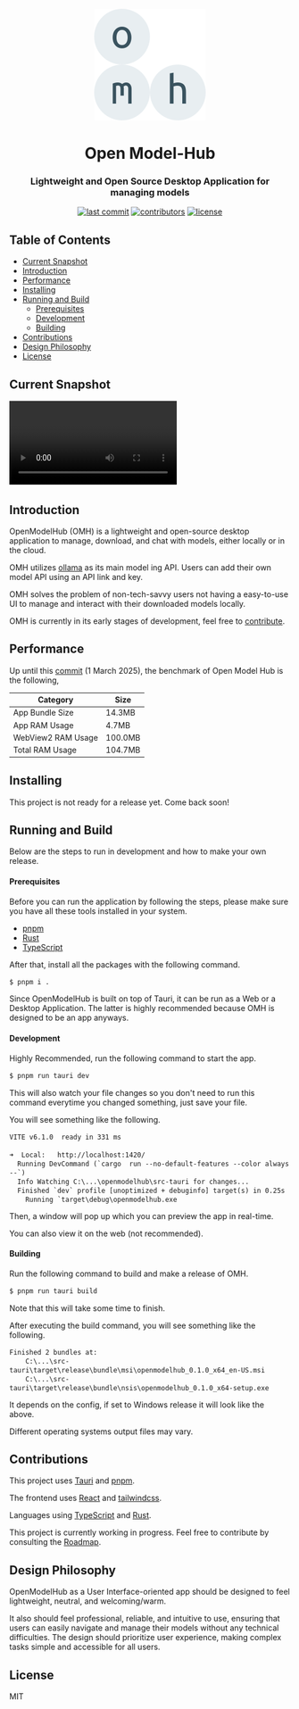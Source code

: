 <div id="openmodelhub-logo" align="center">
  <br />
  <img src="./public/omhlogo.svg" alt="OMH Logo" width="200"/>
  <h1>Open Model-Hub</h1>
  <h3>Lightweight and Open Source Desktop Application for managing models</h3>
</div>

<div id="badges" align="center">

[![last commit](https://img.shields.io/github/last-commit/OpenModelHub/openmodelhub)](https://github.com/OpenModelHub/openmodelhub/commits)
[![contributors](https://img.shields.io/github/contributors/OpenModelHub/openmodelhub)](https://github.com/OpenModelHub/openmodelhub/contributors)
[![license](https://img.shields.io/github/license/OpenModelHub/openmodelhub.svg)](https://github.com/OpenModelHub/openmodelhub/blob/master/LICENSE)

</div>


## Table of Contents

- [Current Snapshot](#current-snapshot)
- [Introduction](#introduction)
- [Performance](#performance)
- [Installing](#installing)
- [Running and Build](#running-and-build)
  - [Prerequisites](#prerequisites)
  - [Development](#development)
  - [Building](#building)
- [Contributions](#contributions)
- [Design Philosophy](#design-philosophy)
- [License](#license)

## Current Snapshot
<video src='https://github.com/user-attachments/assets/12b9ffb5-23a7-4102-b4e9-9e1486f3ae05'></video>

## Introduction

OpenModelHub (OMH) is a lightweight and open-source desktop application to manage, download, and chat with models, either locally or in the cloud.

OMH utilizes [ollama](https://ollama.com) as its main model ing API. Users can add their own model API using an API link and key.

OMH solves the problem of non-tech-savvy users not having a easy-to-use UI to manage and interact with their downloaded models locally.

OMH is currently in its early stages of development, feel free to [contribute](#contributions).

## Performance
Up until this [commit](https://github.com/OpenModelHub/openmodelhub/commit/a52acec81a42c04046926025fa3f23be07d9d04b) (1 March 2025), the benchmark of Open Model Hub is the following,

| Category           | Size    |
|--------------------|---------|
| App Bundle Size    | 14.3MB  |
| App RAM Usage      | 4.7MB   |
| WebView2 RAM Usage | 100.0MB |
| Total RAM Usage    | 104.7MB |

## Installing

This project is not ready for a release yet. Come back soon!

## Running and Build

Below are the steps to run in development and how to make your own release. 

#### Prerequisites

Before you can run the application by following the steps, please make sure you have all these tools installed in your system.
- [pnpm](https://pnpm.io/)
- [Rust](https://www.rust-lang.org/)
- [TypeScript](https://www.typescriptlang.org/)

After that, install all the packages with the following command.
```sh
$ pnpm i .
```

Since OpenModelHub is built on top of Tauri, it can be run as a Web or a Desktop Application. The latter is highly recommended because OMH is designed to be an app anyways.  

#### Development

Highly Recommended, run the following command to start the app.
```sh
$ pnpm run tauri dev
```
This will also watch your file changes so you don't need to run this command everytime you changed something, just save your file.

You will see something like the following.
```
VITE v6.1.0  ready in 331 ms

➜  Local:   http://localhost:1420/
  Running DevCommand (`cargo  run --no-default-features --color always --`)
  Info Watching C:\...\openmodelhub\src-tauri for changes...
  Finished `dev` profile [unoptimized + debuginfo] target(s) in 0.25s
    Running `target\debug\openmodelhub.exe
```
Then, a window will pop up which you can preview the app in real-time.

You can also view it on the web (not recommended).

#### Building

Run the following command to build and make a release of OMH.
```sh
$ pnpm run tauri build
```
Note that this will take some time to finish.

After executing the build command, you will see something like the following.

```
Finished 2 bundles at:
    C:\...\src-tauri\target\release\bundle\msi\openmodelhub_0.1.0_x64_en-US.msi
    C:\...\src-tauri\target\release\bundle\nsis\openmodelhub_0.1.0_x64-setup.exe
```
It depends on the config, if set to Windows release it will look like the above.

Different operating systems output files may vary.

## Contributions

This project uses [Tauri](https://tauri.app/) and [pnpm](https://pnpm.io/).

The frontend uses [React](https://react.dev/) and [tailwindcss](https://tailwindcss.com/).

Languages using [TypeScript](https://www.typescriptlang.org/) and [Rust](https://www.rust-lang.org/).

This project is currently working in progress. Feel free to contribute by consulting the [Roadmap](https://github.com/orgs/OpenModelHub/projects/1/views/4).

## Design Philosophy

OpenModelHub as a User Interface-oriented app should be designed to feel lightweight, neutral, and welcoming/warm.

It also should feel professional, reliable, and intuitive to use, ensuring that users can easily navigate and manage their models without any technical difficulties. The design should prioritize user experience, making complex tasks simple and accessible for all users.

## License

MIT

